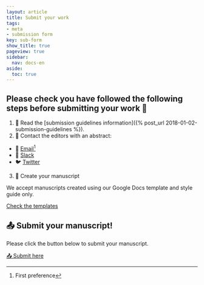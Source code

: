 ```yaml
---
layout: article
title: Submit your work
tags:
- meta
- submission form
key: sub-form
show_title: true
pageview: true
sidebar:
  nav: docs-en
aside:
  toc: true
---
```


## Please check you have followed the following steps before submitting your work 🙏

1. 📖 Read the [submission guidelines information]({% post_url 2018-01-02-submission-guidelines %}).
2. 📧 Contact the editors with an abstract:
  - 📧 [Email](mailto:contact@llpjournal.org)[^1]
  - 💬 [Slack](http://bit.ly/LLPSlack)
  - 🐦 [Twitter](https://twitter.com/llpjournal)
3. 📝 Create your manuscript

We accept manuscripts created using our Google Docs template and style guide only.

<a class="button button--success button--rounded button--lg" href="https://playground.llpjournal.org/2018/01/02/submission-guidelines.html#submission-types"><i class="fas fa-file-download"></i> Check the templates </a>

## 📤 Submit your manuscript!

Please click the button below to submit your manuscript.

<a class="button button--success button--rounded button--lg" href="https://docs.google.com/forms/d/e/1FAIpQLSed6v13qJNjwTBrvTcqcsm3t4vOanGh3l80OQLje6__DpBXEA/viewform"><i class="fas fa-file-upload"></i> 📤 Submit here </a>

[^1]: First preference